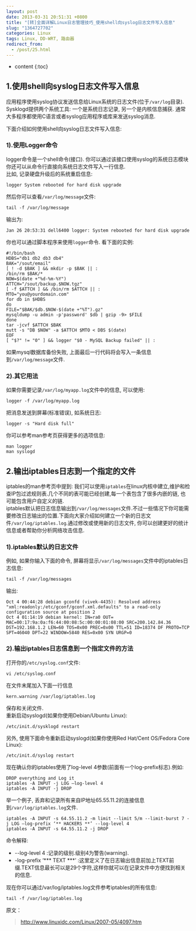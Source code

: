 ```yaml
---
layout: post
date: 2013-03-31 20:51:31 +0800
title: "[转]全面详解Linux日志管理技巧_使用shell向syslog日志文件写入信息"
slug: "1364727702"
categories: Linux
tags: Linux, DD-WRT, 路由器
redirect_from:
  - /post/25.html
---
```

* content
{:toc}

## 1.使用shell向syslog日志文件写入信息

应用程序使用syslog协议发送信息给Linux系统的日志文件(位于`/var/log`目录). Sysklogd提供两个系统工具: 一个是系统日志记录, 另一个是内核信息捕获. 通常大多程序都使用C语言或者syslog应用程序或库来发送syslog消息.  
<!--more-->
下面介绍如何使用shell向syslog日志文件写入信息:

### 1).使用Logger命令

logger命令是一个shell命令(接口). 你可以通过该接口使用syslog的系统日志模块 你还可以从命令行直接向系统日志文件写入一行信息.  
比如, 记录硬盘升级后的系统重启信息:  
```Shell
logger System rebooted for hard disk upgrade
```
然后你可以查看`/var/log/message`文件:  
```Shell
tail -f /var/log/message
```
输出为:  
```Shell
Jan 26 20:53:31 dell6400 logger: System rebooted for hard disk upgrade
```
你也可以通过脚本程序来使用`logger`命令. 看下面的实例:  
```Shell
#!/bin/bash
HDBS="db1 db2 db3 db4"
BAK="/sout/email"
[ ! -d $BAK ] && mkdir -p $BAK || :
/bin/rm $BAK/*
NOW=$(date +"%d-%m-%Y")
ATTCH="/sout/backup.$NOW.tgz"
[ -f $ATTCH ] && /bin/rm $ATTCH || :
MTO="you@yourdomain.com"
for db in $HDBS
do
FILE="$BAK/$db.$NOW-$(date +"%T").gz"
mysqldump -u admin -p'password' $db | gzip -9> $FILE
done
tar -jcvf $ATTCH $BAK
mutt -s "DB $NOW" -a $ATTCH $MTO < DBS $(date)
EOF
[ "$?" != "0" ] && logger "$0 - MySQL Backup failed" || :
```
如果mysql数据库备份失败, 上面最后一行代码将会写入一条信息到`/var/log/message`文件.

### 2).其它用法

如果你需要记录`/var/log/myapp.log`文件中的信息, 可以使用:  
```Shell
logger -f /var/log/myapp.log
```
把消息发送到屏幕(标准错误), 如系统日志:  
```Shell
logger -s "Hard disk full"
```
你可以参考man参考页获得更多的选项信息:  
```Shell
man logger
man syslogd
```

## 2.输出iptables日志到一个指定的文件

iptables的man参考页中提到: 我们可以使用`iptables`在linux内核中建立,维护和检查IP包过滤规则表.几个不同的表可能已经创建,每一个表包含了很多内嵌的链, 也可能包含用户自定义的链.  
iptables默认把日志信息输出到`/var/log/messages`文件.不过一些情况下你可能需要修改日志输出的位置.下面向大家介绍如何建立一个新的日志文件`/var/log/iptables.log`.通过修改或使用新的日志文件, 你可以创建更好的统计信息或者帮助你分析网络攻击信息.  

### 1).iptables默认的日志文件

例如, 如果你输入下面的命令, 屏幕将显示`/var/log/messages`文件中的iptables日志信息:  
```Shell
tail -f /var/log/messages
```
输出:  
```Shell
Oct 4 00:44:28 debian gconfd (vivek-4435): Resolved address "xml:readonly:/etc/gconf/gconf.xml.defaults" to a read-only configuration source at position 2
Oct 4 01:14:19 debian kernel: IN=ra0 OUT= MAC=00:17:9a:0a:f6:44:00:08:5c:00:00:01:08:00 SRC=200.142.84.36 DST=192.168.1.2 LEN=60 TOS=0x00 PREC=0x00 TTL=51 ID=18374 DF PROTO=TCP SPT=46040 DPT=22 WINDOW=5840 RES=0x00 SYN URGP=0
```

### 2).输出iptables日志信息到一个指定文件的方法

打开你的`/etc/syslog.conf`文件:  
```Shell
vi /etc/syslog.conf
```
在文件末尾加入下面一行信息  
```Shell
kern.warning /var/log/iptables.log
```
保存和关闭文件.  
重新启动syslogd(如果你使用Debian/Ubuntu Linux):  
```Shell
/etc/init.d/sysklogd restart
```
另外, 使用下面命令重新启动syslogd(如果你使用Red Hat/Cent OS/Fedora Core Linux):  
```Shell
/etc/init.d/syslog restart
```
现在确认你的iptables使用了log-level 4参数(前面有一个log-prefix标志).例如:  
```Shell
DROP everything and Log it
iptables -A INPUT -j LOG –log-level 4
iptables -A INPUT -j DROP
```
举一个例子, 丢弃和记录所有来自IP地址65.55.11.2的连接信息到`/var/log/iptables.log`文件.  
```Shell
iptables -A INPUT -s 64.55.11.2 -m limit --limit 5/m --limit-burst 7 -j LOG –log-prefix ‘** HACKERS **’ --log-level 4
iptables -A INPUT -s 64.55.11.2 -j DROP
```
命令解释:  
* --log-level 4 :记录的级别.级别4为警告(warning).  
* -log-prefix ‘*** TEXT ***’ :这里定义了在日志输出信息前加上TEXT前缀.TEXT信息最长可以是29个字符,这样你就可以在记录文件中方便找到相关的信息.  

现在你可以通过/var/log/iptables.log文件参考iptables的所有信息:  
```Shell
tail -f /var/log/iptables.log
```

原文：
>http://www.linuxidc.com/Linux/2007-05/4097.htm
